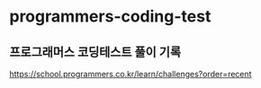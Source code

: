 # programmers-coding-test
프로그래머스 코딩테스트 풀이 기록
---
https://school.programmers.co.kr/learn/challenges?order=recent
